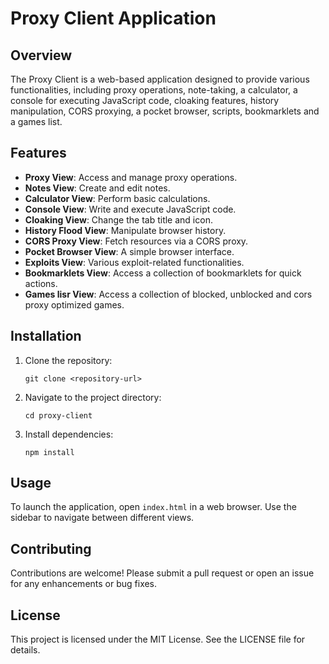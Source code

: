 # Proxy Client Application

## Overview
The Proxy Client is a web-based application designed to provide various functionalities, including proxy operations, note-taking, a calculator, a console for executing JavaScript code, cloaking features, history manipulation, CORS proxying, a pocket browser, scripts, bookmarklets and a games list. 

## Features
- **Proxy View**: Access and manage proxy operations.
- **Notes View**: Create and edit notes.
- **Calculator View**: Perform basic calculations.
- **Console View**: Write and execute JavaScript code.
- **Cloaking View**: Change the tab title and icon.
- **History Flood View**: Manipulate browser history.
- **CORS Proxy View**: Fetch resources via a CORS proxy.
- **Pocket Browser View**: A simple browser interface.
- **Exploits View**: Various exploit-related functionalities.
- **Bookmarklets View**: Access a collection of bookmarklets for quick actions.
- **Games lisr View**: Access a collection of blocked, unblocked and cors proxy optimized games.

## Installation
1. Clone the repository:
   ```
   git clone <repository-url>
   ```
2. Navigate to the project directory:
   ```
   cd proxy-client
   ```
3. Install dependencies:
   ```
   npm install
   ```

## Usage
To launch the application, open `index.html` in a web browser. Use the sidebar to navigate between different views.

## Contributing
Contributions are welcome! Please submit a pull request or open an issue for any enhancements or bug fixes.

## License
This project is licensed under the MIT License. See the LICENSE file for details.